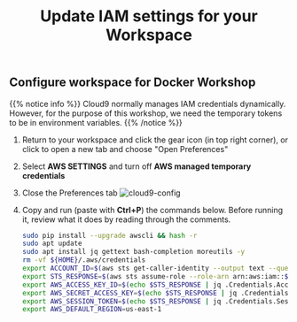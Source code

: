 ﻿---
title: "Update IAM settings for your Workspace"
chapter: false
weight: 19
---

## Configure workspace for Docker Workshop

{{% notice info %}}
Cloud9 normally manages IAM credentials dynamically. However, for the purpose of this workshop, we need the temporary tokens to be in environment variables.
{{% /notice %}}

1. Return to your workspace and click the gear icon (in top right corner), or click to open a new tab and choose "Open Preferences"

2. Select **AWS SETTINGS** and turn off **AWS managed temporary credentials**

3. Close the Preferences tab
   ![cloud9-config](/images/c9disableiam.png)

4. Copy and run (paste with **Ctrl+P**) the commands below.
   Before running it, review what it does by reading through the comments.


      ```sh
      sudo pip install --upgrade awscli && hash -r
      sudo apt update
      sudo apt install jq gettext bash-completion moreutils -y
      rm -vf ${HOME}/.aws/credentials
      export ACCOUNT_ID=$(aws sts get-caller-identity --output text --query Account)
      export STS_RESPONSE=$(aws sts assume-role --role-arn arn:aws:iam::${ACCOUNT_ID}:role/Docker-Workshop-Admin --role-session-name $(uuidgen) --duration-seconds 3600)
      export AWS_ACCESS_KEY_ID=$(echo $STS_RESPONSE | jq .Credentials.AccessKeyId | tr -d \")
      export AWS_SECRET_ACCESS_KEY=$(echo $STS_RESPONSE | jq .Credentials.SecretAccessKey | tr -d \")
      export AWS_SESSION_TOKEN=$(echo $STS_RESPONSE | jq .Credentials.SessionToken | tr -d \")
      export AWS_DEFAULT_REGION=us-east-1
      
      ```